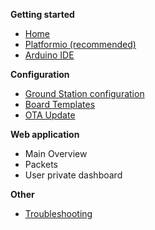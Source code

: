 **Getting started**
* [Home](https://github.com/G4lile0/ESP32-OLED-Fossa-GroundStation/wiki)
* [Platformio (recommended)](https://github.com/G4lile0/ESP32-OLED-Fossa-GroundStation/wiki/Platformio)
* [Arduino IDE](https://github.com/G4lile0/ESP32-OLED-Fossa-GroundStation/wiki/Arduino-IDE)

**Configuration**
* [Ground Station configuration](https://github.com/G4lile0/ESP32-OLED-Fossa-GroundStation/wiki/Ground-Station-configuration)
* [Board Templates](https://github.com/G4lile0/tinyGS/wiki/Board-Templates)
* [OTA Update](https://github.com/G4lile0/ESP32-OLED-Fossa-GroundStation/wiki/OTA-Update)

**Web application**
* Main Overview
* Packets
* User private dashboard

**Other**
* [Troubleshooting](https://github.com/G4lile0/ESP32-OLED-Fossa-GroundStation/wiki/Troubleshooting)

